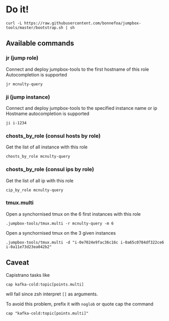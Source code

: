 # Do it!

```
curl -L https://raw.githubusercontent.com/bonnefoa/jumpbox-tools/master/bootstrap.sh | sh
```

## Available commands

### jr (jump role)
Connect and deploy jumpbox-tools to the first hostname of this role
Autocompletion is supported
```
jr mcnulty-query
```

### ji (jump instance)
Connect and deploy jumpbox-tools to the specified instance name or ip
Hostname autocompletion is supported
```
ji i-1234
```

### chosts_by_role (consul hosts by role)
Get the list of all instance with this role
```
chosts_by_role mcnulty-query
```

### chosts_by_role (consul ips by role)
Get the list of all ip with this role
```
cip_by_role mcnulty-query
```

### tmux.multi
Open a synchornised tmux on the 6 first instances with this role
```
.jumpbox-tools/tmux.multi -r mcnulty-query -m 6
```

Open a synchornised tmux on the 3 given instances
```
.jumpbox-tools/tmux.multi -d "i-0e7024e9fac36c16c i-0a65c0784df322ce6 i-0a11e73d23ea042b2"
```

## Caveat

Capistrano tasks like

```
cap kafka-cold:topic[points.multi]
```

will fail since zsh interpret `[]` as arguments.

To avoid this problem, prefix it with `noglob` or quote cap the command

```
cap "kafka-cold:topic[points.multi]"
```
